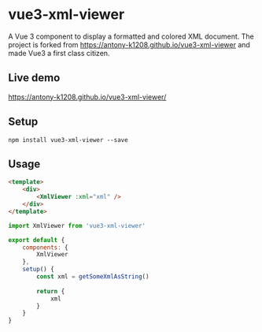 # vue3-xml-viewer
A Vue 3 component to display a formatted and colored XML document.
The project is forked from https://antony-k1208.github.io/vue3-xml-viewer and made Vue3 a first class citizen.

## Live demo
https://antony-k1208.github.io/vue3-xml-viewer/

## Setup
```
npm install vue3-xml-viewer --save
```

## Usage
```html
<template>
    <div>
        <XmlViewer :xml="xml" />
    </div>
</template>
```
```javascript
import XmlViewer from 'vue3-xml-viewer'

export default {
    components: {
        XmlViewer
    },
    setup() {
        const xml = getSomeXmlAsString()
        
        return {
            xml
        }
    }
}
```

